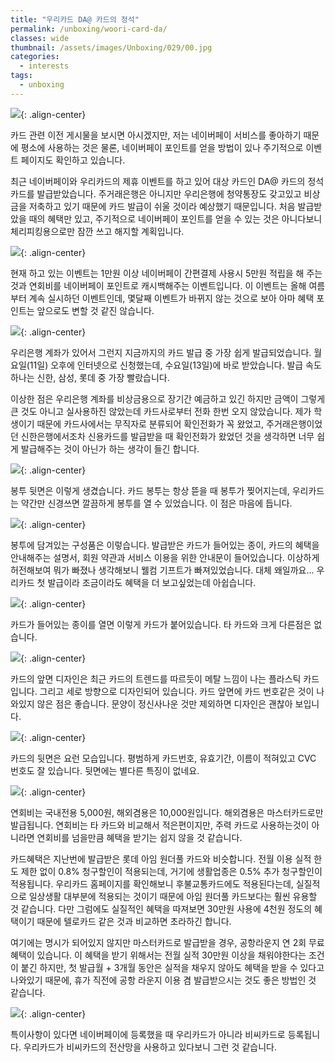 ```yaml
---
title: "우리카드 DA@ 카드의 정석"
permalink: /unboxing/woori-card-da/
classes: wide
thumbnail: /assets/images/Unboxing/029/00.jpg
categories:
  - interests
tags:
  - unboxing
---
```


![](/assets/images/Unboxing/029/00.jpg){: .align-center}

카드 관련 이전 게시물을 보시면 아시겠지만, 저는 네이버페이 서비스를 좋아하기 때문에 평소에 사용하는 것은 물론, 네이버페이 포인트를 얻을 방법이 있나 주기적으로 이벤트 페이지도 확인하고 있습니다.

최근 네이버페이와 우리카드의 제휴 이벤트를 하고 있어 대상 카드인 DA@ 카드의 정석 카드를 발급받았습니다. 주거래은행은 아니지만 우리은행에 청약통장도 갖고있고 비상금을 저축하고 있기 때문에 카드 발급이 쉬울 것이라 예상했기 때문입니다. 처음 발급받았을 때의 혜택만 있고, 주기적으로 네이버페이 포인트를 얻을 수 있는 것은 아니다보니 체리피킹용으로만 잠깐 쓰고 해지할 계획입니다.

![](/assets/images/Unboxing/029/01.png){: .align-center}

현재 하고 있는 이벤트는 1만원 이상 네이버페이 간편결제 사용시 5만원 적립을 해 주는 것과 연회비를 네이버페이 포인트로 캐시백해주는 이벤트입니다. 이 이벤트는 올해 여름부터 계속 실시하던 이벤트인데, 몇달째 이벤트가 바뀌지 않는 것으로 보아 아마 혜택 포인트는 앞으로도 변할 것 같진 않습니다.

![](/assets/images/Unboxing/029/02.jpg){: .align-center}

우리은행 계좌가 있어서 그런지 지금까지의 카드 발급 중 가장 쉽게 발급되었습니다. 월요일(11일) 오후에 인터넷으로 신청했는데, 수요일(13일)에 바로 받았습니다. 발급 속도 하나는 신한, 삼성, 롯데 중 가장 빨랐습니다.

이상한 점은 우리은행 계좌를 비상금용으로 장기간 예금하고 있긴 하지만 금액이 그렇게 큰 것도 아니고 실사용하진 않았는데 카드사로부터 전화 한번 오지 않았습니다. 제가 학생이기 때문에 카드사에서는 무직자로 분류되어 확인전화가 꼭 왔었고, 주거래은행이었던 신한은행에서조차 신용카드를 발급받을 때 확인전화가 왔었던 것을 생각하면 너무 쉽게 발급해주는 것이 아닌가 하는 생각이 들긴 합니다.

![](/assets/images/Unboxing/029/03.jpg){: .align-center}

봉투 뒷면은 이렇게 생겼습니다. 카드 봉투는 항상 뜯을 때 봉투가 찢어지는데, 우리카드는 약간만 신경쓰면 깔끔하게 봉투를 열 수 있었습니다. 이 점은 마음에 듭니다.

![](/assets/images/Unboxing/029/04.jpg){: .align-center}

봉투에 담겨있는 구성품은 이렇습니다. 발급받은 카드가 들어있는 종이, 카드의 혜택을 안내해주는 설명서, 회원 약관과 서비스 이용을 위한 안내문이 들어있습니다. 이상하게 허전해보여 뭐가 빠졌나 생각해보니 웰컴 기프트가 빠져있었습니다. 대체 왜일까요... 우리카드 첫 발급이라 조금이라도 혜택을 더 보고싶었는데 아쉽습니다.

![](/assets/images/Unboxing/029/05.jpg){: .align-center}

카드가 들어있는 종이를 열면 이렇게 카드가 붙어있습니다. 타 카드와 크게 다른점은 없습니다.

![](/assets/images/Unboxing/029/06.jpg){: .align-center}

카드의 앞면 디자인은 최근 카드의 트렌드를 따르듯이 메탈 느낌이 나는 플라스틱 카드입니다. 그리고 세로 방향으로 디자인되어 있습니다. 카드 앞면에 카드 번호같은 것이 나와있지 않은 점은 좋습니다. 문양이 정신사나운 것만 제외하면 디자인은 괜찮아 보입니다.

![](/assets/images/Unboxing/029/07.jpg){: .align-center}

카드의 뒷면은 요런 모습입니다. 평범하게 카드번호, 유효기간, 이름이 적혀있고 CVC 번호도 잘 있습니다. 뒷면에는 별다른 특징이 없네요.

![](/assets/images/Unboxing/029/08.png){: .align-center}

연회비는 국내전용 5,000원, 해외겸용은 10,000원입니다. 해외겸용은 마스터카드로만 발급됩니다. 연회비는 타 카드와 비교해서 적은편이지만, 주력 카드로 사용하는것이 아니라면 연회비를 넘을만큼 혜택을 받기는 쉽지 않을 것 같습니다.

카드혜택은 지난번에 발급받은 롯데 아임 원더풀 카드와 비슷합니다. 전월 이용 실적 한도 제한 없이 0.8% 청구할인이 적용되는데, 거기에 생활업종은 0.5% 추가 청구할인이 적용됩니다. 우리카드 홈페이지를 확인해보니 후불교통카드에도 적용된다는데, 실질적으로 일상생활 대부분에 적용되는 것이기 때문에 아임 원더풀 카드보다는 훨씬 유용할 것 같습니다. 다만 그럼에도 실질적인 혜택을 따져보면 30만원 사용에 4천원 정도의 혜택이기 때문에 텔로카드 같은 것과 비교하면 초라하긴 합니다.

여기에는 명시가 되어있지 않지만 마스터카드로 발급받을 경우, 공항라운지 연 2회 무료혜택이 있습니다. 이 혜택을 받기 위해서는 전월 실적 30만원 이상을 채워야한다는 조건이 붙긴 하지만, 첫 발급월 + 3개월 동안은 실적을 채우지 않아도 혜택을 받을 수 있다고 나와있기 때문에, 휴가 직전에 공항 라운지 이용 겸 발급받으시는 것도 좋은 방법인 것 같습니다.

![](/assets/images/Unboxing/029/09.png){: .align-center}

특이사항이 있다면 네이버페이에 등록했을 때 우리카드가 아니라 비씨카드로 등록됩니다. 우리카드가 비씨카드의 전산망을 사용하고 있다보니 그런 것 같습니다.